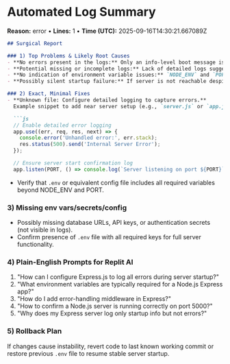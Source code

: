 # Automated Log Summary

**Reason:** error • **Lines:** 1 • **Time (UTC):** 2025-09-16T14:30:21.667089Z

<!-- fingerprint:4c11a109974c -->

```markdown
## Surgical Report

### 1) Top Problems & Likely Root Causes
- **No errors present in the logs:** Only an info-level boot message is shown; no failure or error reported.
- **Potential missing or incomplete logs:** Lack of detailed logs suggests logging may be misconfigured or server is not running correctly.
- **No indication of environment variable issues:** `NODE_ENV` and `PORT` are set, but other required env vars may be missing.
- **Possibly silent startup failure:** If server is not reachable despite "booting" message, code might fail silently after boot.

### 2) Exact, Minimal Fixes
- **Unknown file: Configure detailed logging to capture errors.**  
  Example snippet to add near server setup (e.g., `server.js` or `app.js`):

  ```js
  // Enable detailed error logging
  app.use((err, req, res, next) => {
    console.error('Unhandled error:', err.stack);
    res.status(500).send('Internal Server Error');
  });

  // Ensure server start confirmation log
  app.listen(PORT, () => console.log(`Server listening on port ${PORT}`));
  ```
- Verify that `.env` or equivalent config file includes all required variables beyond NODE_ENV and PORT.

### 3) Missing env vars/secrets/config
- Possibly missing database URLs, API keys, or authentication secrets (not visible in logs).
- Confirm presence of `.env` file with all required keys for full server functionality.

### 4) Plain-English Prompts for Replit AI
1. "How can I configure Express.js to log all errors during server startup?"
2. "What environment variables are typically required for a Node.js Express app?"
3. "How do I add error-handling middleware in Express?"
4. "How to confirm a Node.js server is running correctly on port 5000?"
5. "Why does my Express server log only startup info but not errors?"

### 5) Rollback Plan
If changes cause instability, revert code to last known working commit or restore previous `.env` file to resume stable server startup.

```
